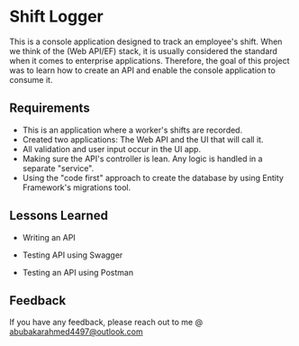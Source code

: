 
# Shift Logger

This is a console application designed to track an employee's shift. When we think of the (Web API/EF) stack, it is usually considered the standard when it comes to enterprise applications. Therefore, the goal of this project was to learn how to create an API and enable the console application to consume it.






## Requirements

- This is an application where a worker's shifts are recorded.
- Created two applications: The Web API and the UI that will call it.
- All validation and user input occur in the UI app.
- Making sure the API's controller is lean. Any logic is handled in a separate "service".
- Using the "code first" approach to create the database by using Entity Framework's migrations tool.
## Lessons Learned

- Writing an API

- Testing API using Swagger

- Testing an API using Postman
## Feedback

If you have any feedback, please reach out to me @ abubakarahmed4497@outlook.com

